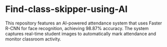 # Find-class-skipper-using-AI
This repository features an AI-powered attendance system that uses Faster R-CNN for face recognition, achieving 98.87% accuracy. The system captures real-time student images to automatically mark attendance and monitor classroom activity.
